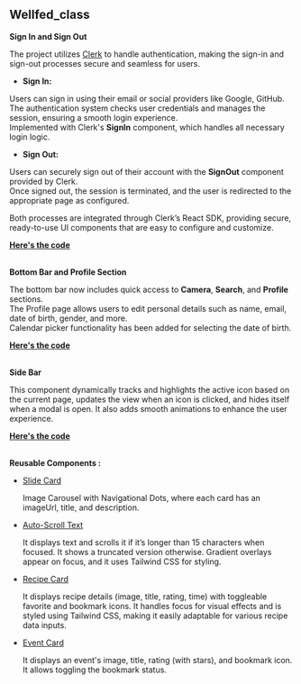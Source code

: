 ## Wellfed_class

<p><strong>Sign In and Sign Out</strong></p>

<p>
  The project utilizes 
  <a href="https://clerk.dev/">Clerk</a> 
  to handle authentication, making the sign-in and sign-out processes secure and seamless for users.
</p>

- <p><strong>Sign In:</strong></p>
<p>
   Users can sign in using their email or social providers like Google, GitHub.<br/>
   The authentication system checks user credentials and manages the session, ensuring a smooth login experience.<br/>
   Implemented with Clerk's <strong>SignIn</strong> component, which handles all necessary login logic.
</p>

- <p><strong>Sign Out:</strong></p>
<p>
   Users can securely sign out of their account with the <strong>SignOut</strong> component provided by Clerk.<br/>
   Once signed out, the session is terminated, and the user is redirected to the appropriate page as configured.
</p>

<p>
  Both processes are integrated through Clerk’s React SDK, providing secure, ready-to-use UI components that are easy to configure and customize.
</p>
<a href="https://github.com/rithvikvelapati/WellFed/tree/feature/clerk-auth" target="_blank"> <strong>Here's the code</strong></a><br/><br/>

<p><strong>Bottom Bar and Profile Section</strong></p>
<p>
  The bottom bar now includes quick access to <strong>Camera</strong>, <strong>Search</strong>, and <strong>Profile</strong> sections.<br/>
  The Profile page allows users to edit personal details such as name, email, date of birth, gender, and more.<br/>
  Calendar picker functionality has been added for selecting the date of birth.<br/>
</p>
<a href="https://github.com/rithvikvelapati/WellFed/tree/feature/bottom-bar" target="_blank"> <strong>Here's the code</strong></a><br/><br/>

<p><strong>Side Bar</strong></p>
<p>
  This component dynamically tracks and highlights the active icon based on the current page, updates the view when an icon is clicked, and hides itself when a modal is open. It also adds smooth animations to enhance the user experience.
</p>
<a href="https://github.com/rithvikvelapati/WellFed/blob/dummy_main/frontend/wellfed/src/components/Sidebar.tsx" target="_blank"> <strong>Here's the code</strong></a><br/><br/>



<p><strong>Reusable Components :</strong></p>
<ul>
<li>
  <a href="https://github.com/rithvikvelapati/WellFed/blob/main/frontend/wellfed/src/components/ui/SlideCard.tsx" target="_blank"> Slide Card </a> 
  <p> 
    Image Carousel with Navigational Dots, where each card has an imageUrl, title, and description.
  </p>
</li>

<li>
  <a href="https://github.com/rithvikvelapati/WellFed/blob/dummy_main/frontend/wellfed/src/components/AutoScrollText.tsx" target="_blank"> Auto-Scroll Text </a> 
</li>
<p>
  It displays text and scrolls it if it’s longer than 15 characters when focused. It shows a truncated version otherwise. Gradient overlays appear on focus, and it uses Tailwind CSS for styling.
</p>
<li>
  <a href="https://github.com/rithvikvelapati/WellFed/blob/dummy_main/frontend/wellfed/src/components/RecipeCard.tsx" target="_blank"> Recipe Card </a>
  <p>
    It displays recipe details (image, title, rating, time) with toggleable favorite and bookmark icons. It handles focus for visual effects and is styled using Tailwind CSS, making it easily adaptable for various recipe data inputs.
  </p>
</li>

<li>
  <a href="https://github.com/rithvikvelapati/WellFed/blob/dummy_main/frontend/wellfed/src/components/EventCard.tsx" target="_blank"> Event Card </a>
  <p>
    It displays an event's image, title, rating (with stars), and bookmark icon. It allows toggling the bookmark status.
  </p>
</li>
  
</ul>


